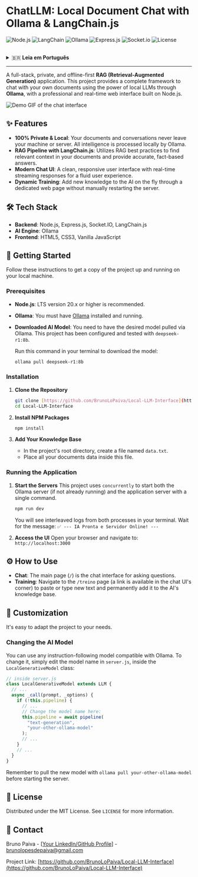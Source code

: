 # ChatLLM: Local Document Chat with Ollama & LangChain.js

![Node.js](https://img.shields.io/badge/Node.js-20.x-339933?style=for-the-badge&logo=nodedotjs) ![LangChain](https://img.shields.io/badge/LangChain-LangChain-f89a34?style=for-the-badge) ![Ollama](https://img.shields.io/badge/Ollama-Ollama-232f3e?style=for-the-badge) ![Express.js](https://img.shields.io/badge/Express.js-4.x-000000?style=for-the-badge&logo=express) ![Socket.io](https://img.shields.io/badge/Socket.io-4.x-010101?style=for-the-badge&logo=socketdotio) ![License](https://img.shields.io/github/license/seu-usuario/Local-LLM-Interface?style=for-the-badge)

<br>

<details>
<summary>🇧🇷 <strong>Leia em Português</strong></summary>

## ChatLLM: Chat Local com Documentos via Ollama

Uma aplicação full-stack de **RAG (Retrieval-Augmented Generation)**, privada e offline-first. Este projeto fornece um framework completo para conversar com seus próprios documentos usando o poder de LLMs locais através do **Ollama**, com uma interface web profissional e interativa construída em Node.js.

![GIF de demonstração da interface do chat](https://i.imgur.com/your-demo-image.gif)

### ✨ Funcionalidades

- **100% Privado e Local**: Seus documentos e suas conversas nunca saem da sua máquina ou servidor. Toda a inteligência é processada localmente pelo Ollama.
- **Pipeline RAG com LangChain.js**: Utiliza as melhores práticas de RAG para encontrar o contexto relevante nos seus documentos e fornecer respostas precisas.
- **Interface de Chat Moderna**: UI limpa e responsiva com respostas em tempo real para uma experiência de usuário fluida.
- **Atualização Dinâmica**: Adicione novos conhecimentos à IA através de uma página web dedicada, sem precisar reiniciar o servidor manualmente.

### 🚀 Começando

#### Pré-requisitos

- **Node.js**: Versão LTS 20.x ou superior.
- **Ollama**: É necessário ter o [Ollama](https://ollama.com/) instalado e em execução.
- **Modelo de IA Baixado**: Você precisa ter o modelo desejado baixado via Ollama. Este projeto foi testado com `deepseek-r1:8b`.
  ```bash
  ollama pull deepseek-r1:8b
  ```

#### Instalação

1.  **Clone o Repositório**:
    ```bash
    git clone [https://github.com/BrunoLoPaiva/Local-LLM-Interface](https://github.com/BrunoLoPaiva/Local-LLM-Interface)
    cd Local-LLM-Interface
    ```
2.  **Instale as Dependências**:
    ```bash
    npm install
    ```
3.  **Adicione sua Base de Conhecimento**:
    - Crie um arquivo chamado `data.txt` na raiz do projeto.
    - Coloque seus dados dentro deste arquivo.

#### Executando a Aplicação

1.  **Inicie os Servidores**:
    ```bash
    npm run dev
    ```
    _(Este comando iniciará o servidor do Ollama e o servidor da aplicação em paralelo)._
2.  **Acesse a Interface**:
    Abra seu navegador e acesse `http://localhost:3000`.

</details>

---

A full-stack, private, and offline-first **RAG (Retrieval-Augmented Generation)** application. This project provides a complete framework to chat with your own documents using the power of local LLMs through **Ollama**, with a professional and real-time web interface built on Node.js.

![Demo GIF of the chat interface](https://i.imgur.com/your-demo-image.gif)

## ✨ Features

- **100% Private & Local**: Your documents and conversations never leave your machine or server. All intelligence is processed locally by Ollama.
- **RAG Pipeline with LangChain.js**: Utilizes RAG best practices to find relevant context in your documents and provide accurate, fact-based answers.
- **Modern Chat UI**: A clean, responsive user interface with real-time streaming responses for a fluid user experience.
- **Dynamic Training**: Add new knowledge to the AI on the fly through a dedicated web page without manually restarting the server.

## 🛠️ Tech Stack

- **Backend**: Node.js, Express.js, Socket.IO, LangChain.js
- **AI Engine**: Ollama
- **Frontend**: HTML5, CSS3, Vanilla JavaScript

## 🚀 Getting Started

Follow these instructions to get a copy of the project up and running on your local machine.

### Prerequisites

- **Node.js**: LTS version 20.x or higher is recommended.
- **Ollama**: You must have [Ollama](https://ollama.com/) installed and running.
- **Downloaded AI Model**: You need to have the desired model pulled via Ollama. This project has been configured and tested with `deepseek-r1:8b`.

  Run this command in your terminal to download the model:

  ```bash
  ollama pull deepseek-r1:8b
  ```

### Installation

1.  **Clone the Repository**

    ```bash
    git clone [https://github.com/BrunoLoPaiva/Local-LLM-Interface](https://github.com/BrunoLoPaiva/Local-LLM-Interface)
    cd Local-LLM-Interface
    ```

2.  **Install NPM Packages**

    ```bash
    npm install
    ```

3.  **Add Your Knowledge Base**
    - In the project's root directory, create a file named `data.txt`.
    - Place all your documents data inside this file.

### Running the Application

1.  **Start the Servers**
    This project uses `concurrently` to start both the Ollama server (if not already running) and the application server with a single command.

    ```bash
    npm run dev
    ```

    You will see interleaved logs from both processes in your terminal. Wait for the message: `✅ --- IA Pronta e Servidor Online! ---`

2.  **Access the UI**
    Open your browser and navigate to:
    `http://localhost:3000`

## ⚙️ How to Use

- **Chat**: The main page (`/`) is the chat interface for asking questions.
- **Training**: Navigate to the `/treino` page (a link is available in the chat UI's corner) to paste or type new text and permanently add it to the AI's knowledge base.

## 🔧 Customization

It's easy to adapt the project to your needs.

### Changing the AI Model

You can use any instruction-following model compatible with Ollama. To change it, simply edit the model name in `server.js`, inside the `LocalGenerativeModel` class:

```javascript
// inside server.js
class LocalGenerativeModel extends LLM {
  // ...
  async _call(prompt, _options) {
    if (!this.pipeline) {
      // ...
      // Change the model name here:
      this.pipeline = await pipeline(
        "text-generation",
        "your-other-ollama-model"
      );
      // ...
    }
    // ...
  }
}
```

Remember to pull the new model with `ollama pull your-other-ollama-model` before starting the server.

## 📄 License

Distributed under the MIT License. See `LICENSE` for more information.

## 👤 Contact

Bruno Paiva - [[Your LinkedIn/GitHub Profile](https://www.linkedin.com/in/bruno-lopes-de-paiva-a35ab4198/)] - brunolopesdepaiva@gmail.com

Project Link: [https://github.com/BrunoLoPaiva/Local-LLM-Interface](https://github.com/BrunoLoPaiva/Local-LLM-Interface)
